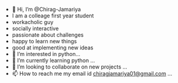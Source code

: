 - 👋 Hi, I’m @Chirag-Jamariya
- I am a colleage first year student
- workacholic guy
- socially interactive
- passionate about challenges
- happy to learn new things
- good at implementing new ideas
- 👀 I’m interested in python...
- 🌱 I’m currently learning python ...
- 💞️ I’m looking to collaborate on new projects ...
- 📫 How to reach me my email id chiragjamariya01@gmail.com ...

<!---
Chirag-Jamariya/Chirag-Jamariya is a ✨ special ✨ repository because its `README.md` (this file) appears on your GitHub profile.
You can click the Preview link to take a look at your changes.
--->
